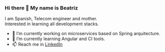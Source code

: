 ### Hi there 👋 My name is Beatriz

I am Spanish, Telecom engineer and mother.</br>
Interested in learning all development stacks.

<!--- 😄 Pronouns: ...
- 💬 Ask me about ...
- ⚡ Fun fact: ...
**beatlm/beatlm** is a ✨ _special_ ✨ repository because its `README.md` (this file) appears on your GitHub profile.
-->
- 🔭 I’m currently working on microservices based on Spring arquitecture.
- 🌱 I’m currently learning Angular and CI tools.
- 📫 Reach me in <a href="https://www.linkedin.com/in/beatriz-lopez-moreno-22a3a036"> LinkedIn </a>
